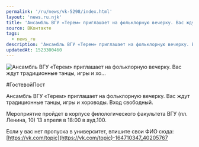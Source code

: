 ```yaml
---
permalink: '/ru/news/vk-5298/index.html'
layout: 'news.ru.njk'
title: 'Ансамбль ВГУ «Терем» приглашает на фольклорную вечерку. Вас ждут традиционные танцы, игры и хо'
source: ВКонтакте
tags:
  - news_ru
description: 'Ансамбль ВГУ «Терем» приглашает на фольклорную вечерку. Вас ждут традиционные танцы, игры и хо…'
updatedAt: 1523300460
---
```

![Ансамбль ВГУ «Терем» приглашает на фольклорную вечерку. Вас ждут традиционные танцы, игры и хо…](https://sun9-19.userapi.com/impf/c840522/v840522696/7276d/uI5hMbAvqvI.jpg?size=900x600&quality=96&proxy=1&sign=e1296a5bfc93e420b9d6d4a3e9836b8a&c_uniq_tag=R4Dj2bUl1fyZln8rExeCg6_KT5K4lJT5Iaa6yOW1hiI&type=album)

#ГостевойПост

Ансамбль ВГУ «Терем» приглашает на фольклорную вечерку. Вас ждут традиционные танцы, игры и хороводы. Вход свободный.

Мероприятие пройдет в корпусе филологического факультета ВГУ (пл. Ленина, 10) 13 апреля в 18:00 в ауд.100.

Если у вас нет пропуска в университет, впишите свои ФИО сюда: [https://vk.com/topic](https://vk.com/topic)-164710347_40205767
